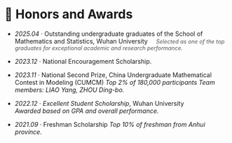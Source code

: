 <style>
.note {
  margin-left: 1.2em;     /* 缩进 */
  font-size: 0.9em;        /* 小一号字体 */
  font-style: italic;      /* 斜体 */
  color: #555;             /* 中性灰色 */
  margin-top: 0.2em;       /* 与上方文字的间距 */
}
</style>
<!-- ========================================================================================================================================== -->
<span class="anchor" id="honors"></span>
<!-- ========================================================================================================================================== -->
# 🏅 Honors and Awards

- *2025.04* ‧ Outstanding undergraduate graduates of the School of Mathematics and Statistics, Wuhan University
  <span class="note">Selected as one of the top graduates for exceptional academic and research performance.</span>

- *2023.12* ‧ National Encouragement Scholarship.

- *2023.11* ‧ National Second Prize, China Undergraduate Mathematical Contest in Modeling (CUMCM)
_Top 2% of 180,000 participants_
_Team members: LIAO Yang, ZHOU Ding-bo._

- *2022.12* ‧ *Excellent Student Scholarship*, Wuhan University  
  _Awarded based on GPA and overall performance._

- *2021.09* ‧ Freshman Scholarship
  _Top 10% of freshman from Anhui province._
